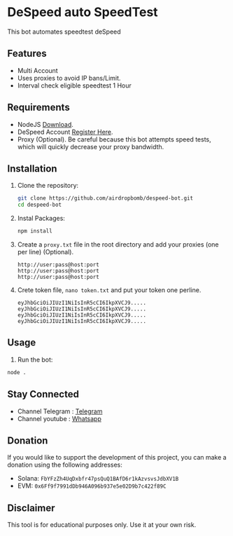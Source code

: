 # DeSpeed auto SpeedTest

This bot automates speedtest deSpeed

## Features

- Multi Account
- Uses proxies to avoid IP bans/Limit.
- Interval check eligible speedtest 1 Hour

## Requirements

- NodeJS [Download](https://nodejs.org/en/download).
- DeSpeed Account [Register Here](https://app.despeed.net/register?ref=yQvtObF4sOkm).
- Proxy (Optional). Be careful because this bot attempts speed tests, which will quickly decrease your proxy bandwidth.

## Installation

1. Clone the repository:

   ```sh
   git clone https://github.com/airdropbomb/despeed-bot.git
   cd despeed-bot
   ```

2. Instal Packages:

   ```sh
   npm install
   ```

3. Create a `proxy.txt` file in the root directory and add your proxies (one per line) (Optional).

   ```
   http://user:pass@host:port
   http://user:pass@host:port
   http://user:pass@host:port
   ```

4. Crete token file, `nano token.txt` and put your token one perline.

   ```
   eyJhbGciOiJIUzI1NiIsInR5cCI6IkpXVCJ9.....
   eyJhbGciOiJIUzI1NiIsInR5cCI6IkpXVCJ9.....
   eyJhbGciOiJIUzI1NiIsInR5cCI6IkpXVCJ9.....
   eyJhbGciOiJIUzI1NiIsInR5cCI6IkpXVCJ9.....
   ```

## Usage

1. Run the bot:

```sh
node .
```

## Stay Connected

- Channel Telegram : [Telegram](https://t.me/airdropbombnode)
- Channel youtube : [Whatsapp](https://youtube.com/@airdropbombnode)

## Donation

If you would like to support the development of this project, you can make a donation using the following addresses:

- Solana: `FbYFzZh4UqDxbfr47psQuQ1BAfD6r1kAzvsvsJdbXV1B`
- EVM: `0x6Ff9f7991dDb946A096b937e5e02D9b7c422f89C`

## Disclaimer

This tool is for educational purposes only. Use it at your own risk.
